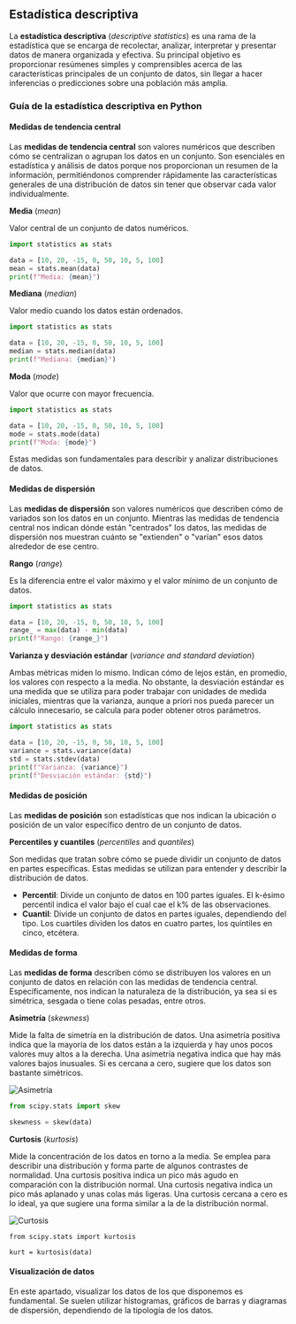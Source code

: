 ## Estadística descriptiva

La **estadística descriptiva** (*descriptive statistics*) es una rama de la estadística que se encarga de recolectar, analizar, interpretar y presentar datos de manera organizada y efectiva. Su principal objetivo es proporcionar resúmenes simples y comprensibles acerca de las características principales de un conjunto de datos, sin llegar a hacer inferencias o predicciones sobre una población más amplia.

### Guía de la estadística descriptiva en Python

#### Medidas de tendencia central

Las **medidas de tendencia central** son valores numéricos que describen cómo se centralizan o agrupan los datos en un conjunto. Son esenciales en estadística y análisis de datos porque nos proporcionan un resumen de la información, permitiéndonos comprender rápidamente las características generales de una distribución de datos sin tener que observar cada valor individualmente.

**Media** (*mean*)

Valor central de un conjunto de datos numéricos. 

```py runable=true
import statistics as stats

data = [10, 20, -15, 0, 50, 10, 5, 100]
mean = stats.mean(data)
print(f"Media: {mean}")
```

**Mediana** (*median*)

Valor medio cuando los datos están ordenados.

```py runable=true
import statistics as stats

data = [10, 20, -15, 0, 50, 10, 5, 100]
median = stats.median(data)
print(f"Mediana: {median}")
```

**Moda** (*mode*)

Valor que ocurre con mayor frecuencia.

```py runable=true
import statistics as stats

data = [10, 20, -15, 0, 50, 10, 5, 100]
mode = stats.mode(data)
print(f"Moda: {mode}")
```

Estas medidas son fundamentales para describir y analizar distribuciones de datos.

#### Medidas de dispersión

Las **medidas de dispersión** son valores numéricos que describen cómo de variados son los datos en un conjunto. Mientras las medidas de tendencia central nos indican dónde están "centrados" los datos, las medidas de dispersión nos muestran cuánto se "extienden" o "varían" esos datos alrededor de ese centro.

**Rango** (*range*)

Es la diferencia entre el valor máximo y el valor mínimo de un conjunto de datos. 

```py runable=true
import statistics as stats

data = [10, 20, -15, 0, 50, 10, 5, 100]
range_ = max(data) - min(data)
print(f"Rango: {range_}")
```

**Varianza y desviación estándar** (*variance and standard deviation*)

Ambas métricas miden lo mismo. Indican cómo de lejos están, en promedio, los valores con respecto a la media. No obstante, la desviación estándar es una medida que se utiliza para poder trabajar con unidades de medida iniciales, mientras que la varianza, aunque a priori nos pueda parecer un cálculo innecesario, se calcula para poder obtener otros parámetros.

```py runable=true
import statistics as stats

data = [10, 20, -15, 0, 50, 10, 5, 100]
variance = stats.variance(data)
std = stats.stdev(data)
print(f"Varianza: {variance}")
print(f"Desviación estándar: {std}")
```

#### Medidas de posición

Las **medidas de posición** son estadísticas que nos indican la ubicación o posición de un valor específico dentro de un conjunto de datos.

**Percentiles y cuantiles** (*percentiles* and *quantiles*)

Son medidas que tratan sobre cómo se puede dividir un conjunto de datos en partes específicas. Estas medidas se utilizan para entender y describir la distribución de datos.

- **Percentil**: Divide un conjunto de datos en 100 partes iguales. El k-ésimo percentil indica el valor bajo el cual cae el k% de las observaciones.
- **Cuantil**: Divide un conjunto de datos en partes iguales, dependiendo del tipo. Los cuartiles dividen los datos en cuatro partes, los quintiles en cinco, etcétera.

#### Medidas de forma

Las **medidas de forma** describen cómo se distribuyen los valores en un conjunto de datos en relación con las medidas de tendencia central. Específicamente, nos indican la naturaleza de la distribución, ya sea si es simétrica, sesgada o tiene colas pesadas, entre otros.

**Asimetría** (*skewness*)

Mide la falta de simetría en la distribución de datos. Una asimetría positiva indica que la mayoría de los datos están a la izquierda y hay unos pocos valores muy altos a la derecha. Una asimetría negativa indica que hay más valores bajos inusuales. Si es cercana a cero, sugiere que los datos son bastante simétricos.

![Asimetría](https://github.com/4GeeksAcademy/machine-learning-content/blob/master/assets/skewness.png?raw=true)

```py
from scipy.stats import skew

skewness = skew(data)
```

**Curtosis** (*kurtosis*)

Mide la concentración de los datos en torno a la media. Se emplea para describir una distribución y forma parte de algunos contrastes de normalidad. Una curtosis positiva indica un pico más agudo en comparación con la distribución normal. Una curtosis negativa indica un pico más aplanado y unas colas más ligeras. Una curtosis cercana a cero es lo ideal, ya que sugiere una forma similar a la de la distribución normal.

![Curtosis](https://github.com/4GeeksAcademy/machine-learning-content/blob/master/assets/kurtosis.png?raw=true)

```PY
from scipy.stats import kurtosis

kurt = kurtosis(data)
```

#### Visualización de datos

En este apartado, visualizar los datos de los que disponemos es fundamental. Se suelen utilizar histogramas, gráficos de barras y diagramas de dispersión, dependiendo de la tipología de los datos.

